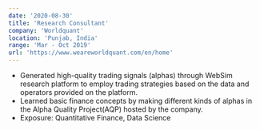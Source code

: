 ```yaml
---
date: '2020-08-30'
title: 'Research Consultant'
company: 'Worldquant'
location: 'Punjab, India'
range: 'Mar - Oct 2019'
url: 'https://www.weareworldquant.com/en/home'
---
```


- Generated high-quality trading signals (alphas) through WebSim research
  platform to employ trading strategies based on the data and operators
  provided on the platform.
- Learned basic finance concepts by making different kinds of alphas in the
  Alpha Quality Project(AQP) hosted by the company.
- Exposure: Quantitative Finance, Data Science
